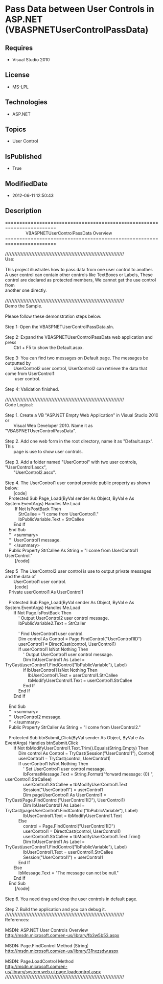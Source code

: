 # Pass Data between User Controls in ASP.NET (VBASPNETUserControlPassData)
## Requires
* Visual Studio 2010
## License
* MS-LPL
## Technologies
* ASP.NET
## Topics
* User Control
## IsPublished
* True
## ModifiedDate
* 2012-06-11 12:50:43
## Description
========================================================================<br>
&nbsp; &nbsp; &nbsp; &nbsp; &nbsp; &nbsp; &nbsp; &nbsp; &nbsp;VBASPNETUserControlPassData Overview<br>
========================================================================<br>
<br>
/////////////////////////////////////////////////////////////////////////////<br>
Use:<br>
<br>
This project illustrates how to pass data from one user control to another.<br>
A user control can contain other controls like TextBoxes or Labels, These <br>
control are declared as protected members, We cannot get the use control from<br>
another one directly.<br>
<br>
/////////////////////////////////////////////////////////////////////////////<br>
Demo the Sample. <br>
<br>
Please follow these demonstration steps below.<br>
<br>
Step 1: Open the VBASPNETUserControlPassData.sln.<br>
<br>
Step 2: Expand the VBASPNETUserControlPassData web application and press <br>
&nbsp; &nbsp; &nbsp; &nbsp;Ctrl &#43; F5 to show the Default.aspx.<br>
<br>
Step 3: You can find two messages on Default page. The messages be outputted by <br>
&nbsp; &nbsp; &nbsp; &nbsp;UserControl2 user control, UserControl2 can retrieve the data that come from UserControl1<br>
&nbsp;&nbsp;&nbsp;&nbsp;&nbsp;&nbsp;&nbsp;&nbsp;user control.<br>
<br>
Step 4: Validation finished.<br>
<br>
/////////////////////////////////////////////////////////////////////////////<br>
Code Logical:<br>
<br>
Step 1. Create a VB &quot;ASP.NET Empty Web Application&quot; in Visual Studio 2010 or<br>
&nbsp; &nbsp; &nbsp; &nbsp;Visual Web Developer 2010. Name it as &quot;VBASPNETUserControlPassData&quot;.<br>
<br>
Step 2. Add one web form in the root directory, name it as &quot;Default.aspx&quot;. This<br>
&nbsp; &nbsp; &nbsp; &nbsp;page is use to show user controls.<br>
<br>
Step 3. Add a folder named &quot;UserControl&quot; with two user controls, &quot;UserControl1.ascx&quot;,<br>
&nbsp; &nbsp; &nbsp; &nbsp;&quot;UserControl2.ascx&quot;.<br>
<br>
Step 4. The UserControl1 user control provide public property as shown below:<br>
&nbsp; &nbsp; &nbsp; &nbsp;[code]<br>
&nbsp; &nbsp;Protected Sub Page_Load(ByVal sender As Object, ByVal e As System.EventArgs) Handles Me.Load<br>
&nbsp;&nbsp;&nbsp;&nbsp; &nbsp; &nbsp;If Not IsPostBack Then<br>
&nbsp; &nbsp; &nbsp; &nbsp; &nbsp; &nbsp;StrCallee = &quot;I come from UserControl1.&quot;<br>
&nbsp; &nbsp; &nbsp; &nbsp; &nbsp; &nbsp;lbPublicVariable.Text = StrCallee<br>
&nbsp; &nbsp; &nbsp; &nbsp;End If<br>
&nbsp; &nbsp;End Sub<br>
&nbsp; &nbsp;''' &lt;summary&gt;<br>
&nbsp; &nbsp;''' UserControl1 message.<br>
&nbsp; &nbsp;''' &lt;/summary&gt;<br>
&nbsp; &nbsp;Public Property StrCallee As String = &quot;I come from UserControl1 UserControl.&quot;<br>
&nbsp;&nbsp;&nbsp;&nbsp;&nbsp;&nbsp;&nbsp;&nbsp;[/code]<br>
&nbsp;&nbsp;&nbsp;&nbsp;&nbsp;&nbsp;&nbsp;&nbsp;<br>
Step 5 &nbsp;The UserControl2 user control is use to output private messages and the data of
<br>
&nbsp; &nbsp; &nbsp; &nbsp;UserControl1 user control.<br>
&nbsp;&nbsp;&nbsp;&nbsp; &nbsp; &nbsp;[code]<br>
&nbsp; &nbsp;Private userControl1 As UserControl1<br>
<br>
&nbsp; &nbsp;Protected Sub Page_Load(ByVal sender As Object, ByVal e As System.EventArgs) Handles Me.Load<br>
&nbsp; &nbsp; &nbsp; &nbsp;If Not Page.IsPostBack Then<br>
&nbsp; &nbsp; &nbsp; &nbsp; &nbsp; &nbsp;' Output UserControl2 user control message.<br>
&nbsp; &nbsp; &nbsp; &nbsp; &nbsp; &nbsp;lbPublicVariable2.Text = StrCaller<br>
<br>
&nbsp; &nbsp; &nbsp; &nbsp; &nbsp; &nbsp;' Find UserControl1 user control.<br>
&nbsp; &nbsp; &nbsp; &nbsp; &nbsp; &nbsp;Dim control As Control = Page.FindControl(&quot;UserControl1ID&quot;)<br>
&nbsp; &nbsp; &nbsp; &nbsp; &nbsp; &nbsp;userControl1 = DirectCast(control, UserControl1)<br>
&nbsp; &nbsp; &nbsp; &nbsp; &nbsp; &nbsp;If userControl1 IsNot Nothing Then<br>
&nbsp; &nbsp; &nbsp; &nbsp; &nbsp; &nbsp; &nbsp; &nbsp;' Output UserControl1 user control message.<br>
&nbsp; &nbsp; &nbsp; &nbsp; &nbsp; &nbsp; &nbsp; &nbsp;Dim lbUserControl1 As Label = TryCast(userControl1.FindControl(&quot;lbPublicVariable&quot;), Label)<br>
&nbsp; &nbsp; &nbsp; &nbsp; &nbsp; &nbsp; &nbsp; &nbsp;If lbUserControl1 IsNot Nothing Then<br>
&nbsp; &nbsp; &nbsp; &nbsp; &nbsp; &nbsp; &nbsp; &nbsp; &nbsp; &nbsp;lbUserControl1.Text = userControl1.StrCallee<br>
&nbsp; &nbsp; &nbsp; &nbsp; &nbsp; &nbsp; &nbsp; &nbsp; &nbsp; &nbsp;tbModifyUserControl1.Text = userControl1.StrCallee<br>
&nbsp; &nbsp; &nbsp; &nbsp; &nbsp; &nbsp; &nbsp; &nbsp;End If<br>
&nbsp; &nbsp; &nbsp; &nbsp; &nbsp; &nbsp;End If<br>
&nbsp; &nbsp; &nbsp; &nbsp;End If<br>
<br>
&nbsp; &nbsp;End Sub<br>
&nbsp; &nbsp;''' &lt;summary&gt;<br>
&nbsp; &nbsp;''' UserControl2 message.<br>
&nbsp; &nbsp;''' &lt;/summary&gt;<br>
&nbsp; &nbsp;Public Property StrCaller As String = &quot;I come from UserControl2.&quot;<br>
<br>
&nbsp; &nbsp;Protected Sub btnSubmit_Click(ByVal sender As Object, ByVal e As EventArgs) Handles btnSubmit.Click<br>
&nbsp; &nbsp; &nbsp; &nbsp;If Not tbModifyUserControl1.Text.Trim().Equals(String.Empty) Then<br>
&nbsp; &nbsp; &nbsp; &nbsp; &nbsp; &nbsp;Dim control As Control = TryCast(Session(&quot;UserControl1&quot;), Control)<br>
&nbsp; &nbsp; &nbsp; &nbsp; &nbsp; &nbsp;userControl1 = TryCast(control, UserControl1)<br>
&nbsp; &nbsp; &nbsp; &nbsp; &nbsp; &nbsp;If userControl1 IsNot Nothing Then<br>
&nbsp; &nbsp; &nbsp; &nbsp; &nbsp; &nbsp; &nbsp; &nbsp;' Set UserControl1 user control message.<br>
&nbsp; &nbsp; &nbsp; &nbsp; &nbsp; &nbsp; &nbsp; &nbsp;lbFormatMessage.Text = String.Format(&quot;forward message: {0} &quot;, userControl1.StrCallee)<br>
&nbsp; &nbsp; &nbsp; &nbsp; &nbsp; &nbsp; &nbsp; &nbsp;userControl1.StrCallee = tbModifyUserControl1.Text<br>
&nbsp; &nbsp; &nbsp; &nbsp; &nbsp; &nbsp; &nbsp; &nbsp;Session(&quot;UserControl1&quot;) = userControl1<br>
&nbsp; &nbsp; &nbsp; &nbsp; &nbsp; &nbsp; &nbsp; &nbsp;Dim pageUserControl1 As UserControl1 = TryCast(Page.FindControl(&quot;UserControl1ID&quot;), UserControl1)<br>
&nbsp; &nbsp; &nbsp; &nbsp; &nbsp; &nbsp; &nbsp; &nbsp;Dim lbUserControl1 As Label = TryCast(pageUserControl1.FindControl(&quot;lbPublicVariable&quot;), Label)<br>
&nbsp; &nbsp; &nbsp; &nbsp; &nbsp; &nbsp; &nbsp; &nbsp;lbUserControl1.Text = tbModifyUserControl1.Text<br>
&nbsp; &nbsp; &nbsp; &nbsp; &nbsp; &nbsp;Else<br>
&nbsp; &nbsp; &nbsp; &nbsp; &nbsp; &nbsp; &nbsp; &nbsp;control = Page.FindControl(&quot;UserControl1ID&quot;)<br>
&nbsp; &nbsp; &nbsp; &nbsp; &nbsp; &nbsp; &nbsp; &nbsp;userControl1 = DirectCast(control, UserControl1)<br>
&nbsp; &nbsp; &nbsp; &nbsp; &nbsp; &nbsp; &nbsp; &nbsp;userControl1.StrCallee = tbModifyUserControl1.Text.Trim()<br>
&nbsp; &nbsp; &nbsp; &nbsp; &nbsp; &nbsp; &nbsp; &nbsp;Dim lbUserControl1 As Label = TryCast(userControl1.FindControl(&quot;lbPublicVariable&quot;), Label)<br>
&nbsp; &nbsp; &nbsp; &nbsp; &nbsp; &nbsp; &nbsp; &nbsp;lbUserControl1.Text = userControl1.StrCallee<br>
&nbsp; &nbsp; &nbsp; &nbsp; &nbsp; &nbsp; &nbsp; &nbsp;Session(&quot;UserControl1&quot;) = userControl1<br>
&nbsp; &nbsp; &nbsp; &nbsp; &nbsp; &nbsp;End If<br>
&nbsp; &nbsp; &nbsp; &nbsp;Else<br>
&nbsp; &nbsp; &nbsp; &nbsp; &nbsp; &nbsp;lbMessage.Text = &quot;The message can not be null.&quot;<br>
&nbsp; &nbsp; &nbsp; &nbsp;End If<br>
&nbsp; &nbsp;End Sub<br>
&nbsp;&nbsp;&nbsp;&nbsp; &nbsp; &nbsp;[/code]<br>
&nbsp;&nbsp;&nbsp;&nbsp; &nbsp; <br>
Step 6. You need drag and drop the user controls in default page.<br>
<br>
Step 7. Build the application and you can debug it.<br>
/////////////////////////////////////////////////////////////////////////////<br>
References:<br>
<br>
MSDN: ASP.NET User Controls Overview<br>
http://msdn.microsoft.com/en-us/library/fb3w5b53.aspx<br>
<br>
MSDN: Page.FindControl Method (String)<br>
http://msdn.microsoft.com/en-us/library/31hxzsdw.aspx<br>
<br>
MSDN: Page.LoadControl Method <br>
http://msdn.microsoft.com/en-us/library/system.web.ui.page.loadcontrol.aspx<br>
/////////////////////////////////////////////////////////////////////////////<br>
